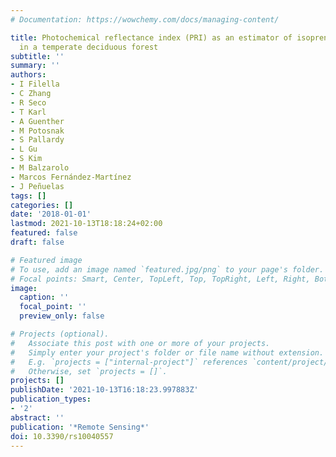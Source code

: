 ```yaml
---
# Documentation: https://wowchemy.com/docs/managing-content/

title: Photochemical reflectance index (PRI) as an estimator of isoprenoid emissions
  in a temperate deciduous forest
subtitle: ''
summary: ''
authors:
- I Filella
- C Zhang
- R Seco
- T Karl
- A Guenther
- M Potosnak
- S Pallardy
- L Gu
- S Kim
- M Balzarolo
- Marcos Fernández-Martínez
- J Peñuelas
tags: []
categories: []
date: '2018-01-01'
lastmod: 2021-10-13T18:18:24+02:00
featured: false
draft: false

# Featured image
# To use, add an image named `featured.jpg/png` to your page's folder.
# Focal points: Smart, Center, TopLeft, Top, TopRight, Left, Right, BottomLeft, Bottom, BottomRight.
image:
  caption: ''
  focal_point: ''
  preview_only: false

# Projects (optional).
#   Associate this post with one or more of your projects.
#   Simply enter your project's folder or file name without extension.
#   E.g. `projects = ["internal-project"]` references `content/project/deep-learning/index.md`.
#   Otherwise, set `projects = []`.
projects: []
publishDate: '2021-10-13T16:18:23.997883Z'
publication_types:
- '2'
abstract: ''
publication: '*Remote Sensing*'
doi: 10.3390/rs10040557
---
```


